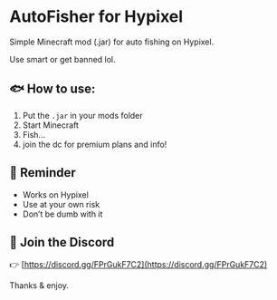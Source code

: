 # AutoFisher for Hypixel

Simple Minecraft mod (.jar) for auto fishing on Hypixel.

Use smart or get banned lol.

## 🐟 How to use:

1. Put the `.jar` in your mods folder
2. Start Minecraft
3. Fish...
4. join the dc for premium plans and info!

## 📌 Reminder

- Works on Hypixel
- Use at your own risk
- Don’t be dumb with it

## 💬 Join the Discord

👉 [https://discord.gg/FPrGukF7C2](https://discord.gg/FPrGukF7C2)

Thanks & enjoy.

